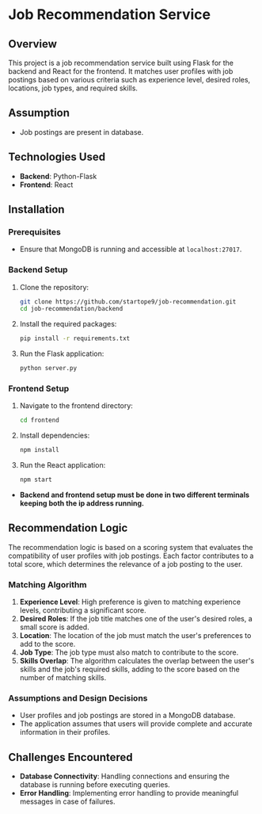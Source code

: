 # Job Recommendation Service

## Overview
This project is a job recommendation service built using Flask for the backend and React for the frontend. It matches user profiles with job postings based on various criteria such as experience level, desired roles, locations, job types, and required skills.

## Assumption
- Job postings are present in database.


## Technologies Used
- **Backend**: Python-Flask
- **Frontend**: React

## Installation

### Prerequisites
- Ensure that MongoDB is running and accessible at `localhost:27017`.

### Backend Setup
1. Clone the repository:
    ```bash
    git clone https://github.com/startope9/job-recommendation.git
    cd job-recommendation/backend
    ```

3. Install the required packages:
    ```bash
    pip install -r requirements.txt
    ```

4. Run the Flask application:
    ```bash
    python server.py
    ```

### Frontend Setup
1. Navigate to the frontend directory:
    ```bash
    cd frontend
    ```

2. Install dependencies:
    ```bash
    npm install
    ```

3. Run the React application:
    ```bash
    npm start
    ```

- **Backend and frontend setup must be done in two different terminals keeping both the ip address running.**

## Recommendation Logic
The recommendation logic is based on a scoring system that evaluates the compatibility of user profiles with job postings. Each factor contributes to a total score, which determines the relevance of a job posting to the user.

### Matching Algorithm
1. **Experience Level**: High preference is given to matching experience levels, contributing a significant score.
2. **Desired Roles**: If the job title matches one of the user's desired roles, a small score is added.
3. **Location**: The location of the job must match the user's preferences to add to the score.
4. **Job Type**: The job type must also match to contribute to the score.
5. **Skills Overlap**: The algorithm calculates the overlap between the user's skills and the job's required skills, adding to the score based on the number of matching skills.

### Assumptions and Design Decisions
- User profiles and job postings are stored in a MongoDB database.
- The application assumes that users will provide complete and accurate information in their profiles.

## Challenges Encountered
- **Database Connectivity**: Handling connections and ensuring the database is running before executing queries.
- **Error Handling**: Implementing error handling to provide meaningful messages in case of failures.



